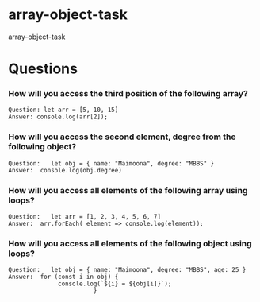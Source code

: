 # array-object-task
array-object-task

# Questions
### How will you access the third position of the following array?
```
Question: let arr = [5, 10, 15]
Answer: console.log(arr[2]);
```
### How will you access the second element, degree from the following object?
```
Question:   let obj = { name: "Maimoona", degree: "MBBS" }
Answer:  console.log(obj.degree)
```
### How will you access all elements of the following array using loops?
```
Question:   let arr = [1, 2, 3, 4, 5, 6, 7]
Answer:  arr.forEach( element => console.log(element));
```
### How will you access all elements of the following object using loops?
```
Question:   let obj = { name: "Maimoona", degree: "MBBS", age: 25 }
Answer:  for (const i in obj) {
              console.log(`${i} = ${obj[i]}`);
                        }
```
